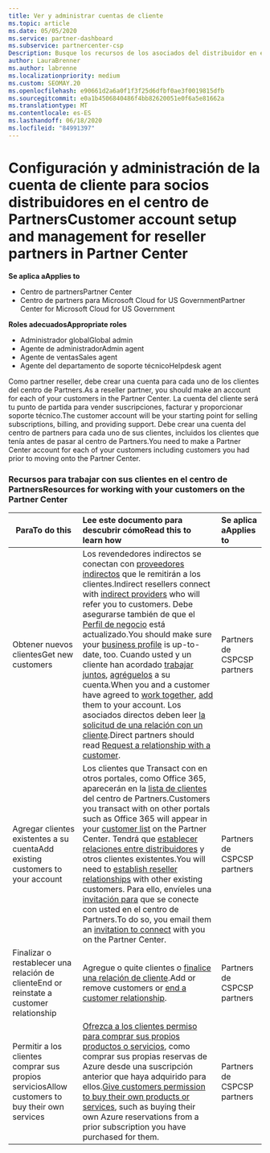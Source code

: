 ```yaml
---
title: Ver y administrar cuentas de cliente
ms.topic: article
ms.date: 05/05/2020
ms.service: partner-dashboard
ms.subservice: partnercenter-csp
Description: Busque los recursos de los asociados del distribuidor en el centro de Partners. Esto incluye la creación de cuentas de cliente antes de vender suscripciones, factura u ofrecer soporte técnico.
author: LauraBrenner
ms.author: labrenne
ms.localizationpriority: medium
ms.custom: SEOMAY.20
ms.openlocfilehash: e90661d2a6a0f1f3f25d6dfbf0ae3f0019815dfb
ms.sourcegitcommit: e0a1b4506840486f4bb82620051e0f6a5e81662a
ms.translationtype: MT
ms.contentlocale: es-ES
ms.lasthandoff: 06/18/2020
ms.locfileid: "84991397"
---
```

# <a name="customer-account-setup-and-management-for-reseller-partners-in-partner-center"></a><span data-ttu-id="6c7d5-104">Configuración y administración de la cuenta de cliente para socios distribuidores en el centro de Partners</span><span class="sxs-lookup"><span data-stu-id="6c7d5-104">Customer account setup and management for reseller partners in Partner Center</span></span>

<span data-ttu-id="6c7d5-105">**Se aplica a**</span><span class="sxs-lookup"><span data-stu-id="6c7d5-105">**Applies to**</span></span>

-  <span data-ttu-id="6c7d5-106">Centro de partners</span><span class="sxs-lookup"><span data-stu-id="6c7d5-106">Partner Center</span></span>
-  <span data-ttu-id="6c7d5-107">Centro de partners para Microsoft Cloud for US Government</span><span class="sxs-lookup"><span data-stu-id="6c7d5-107">Partner Center for Microsoft Cloud for US Government</span></span>

<span data-ttu-id="6c7d5-108">**Roles adecuados**</span><span class="sxs-lookup"><span data-stu-id="6c7d5-108">**Appropriate roles**</span></span>

- <span data-ttu-id="6c7d5-109">Administrador global</span><span class="sxs-lookup"><span data-stu-id="6c7d5-109">Global admin</span></span>
- <span data-ttu-id="6c7d5-110">Agente de administrador</span><span class="sxs-lookup"><span data-stu-id="6c7d5-110">Admin agent</span></span>
- <span data-ttu-id="6c7d5-111">Agente de ventas</span><span class="sxs-lookup"><span data-stu-id="6c7d5-111">Sales agent</span></span>
- <span data-ttu-id="6c7d5-112">Agente del departamento de soporte técnico</span><span class="sxs-lookup"><span data-stu-id="6c7d5-112">Helpdesk agent</span></span>

<span data-ttu-id="6c7d5-113">Como partner reseller, debe crear una cuenta para cada uno de los clientes del centro de Partners.</span><span class="sxs-lookup"><span data-stu-id="6c7d5-113">As a reseller partner, you should make an account for each of your customers in the Partner Center.</span></span> <span data-ttu-id="6c7d5-114">La cuenta del cliente será tu punto de partida para vender suscripciones, facturar y proporcionar soporte técnico.</span><span class="sxs-lookup"><span data-stu-id="6c7d5-114">The customer account will be your starting point for selling subscriptions, billing, and providing support.</span></span> <span data-ttu-id="6c7d5-115">Debe crear una cuenta del centro de partners para cada uno de sus clientes, incluidos los clientes que tenía antes de pasar al centro de Partners.</span><span class="sxs-lookup"><span data-stu-id="6c7d5-115">You need to make a Partner Center account for each of your customers including customers you had prior to moving onto the Partner Center.</span></span>

### <a name="resources-for-working-with-your-customers-on-the-partner-center"></a><span data-ttu-id="6c7d5-116">Recursos para trabajar con sus clientes en el centro de Partners</span><span class="sxs-lookup"><span data-stu-id="6c7d5-116">Resources for working with your customers on the Partner Center</span></span>

|<span data-ttu-id="6c7d5-117">**Para**</span><span class="sxs-lookup"><span data-stu-id="6c7d5-117">**To do this**</span></span>   |<span data-ttu-id="6c7d5-118">**Lee este documento para descubrir cómo**</span><span class="sxs-lookup"><span data-stu-id="6c7d5-118">**Read this to learn how**</span></span>   |<span data-ttu-id="6c7d5-119">**Se aplica a**</span><span class="sxs-lookup"><span data-stu-id="6c7d5-119">**Applies to**</span></span>|
|-----------------|:----------------------------|:--------------|
|<span data-ttu-id="6c7d5-120">Obtener nuevos clientes</span><span class="sxs-lookup"><span data-stu-id="6c7d5-120">Get new customers</span></span>|<span data-ttu-id="6c7d5-121">Los revendedores indirectos se conectan con [proveedores indirectos](indirect-reseller-tasks-in-partner-center.md) que le remitirán a los clientes.</span><span class="sxs-lookup"><span data-stu-id="6c7d5-121">Indirect resellers connect with [indirect providers](indirect-reseller-tasks-in-partner-center.md) who will refer you to customers.</span></span> <span data-ttu-id="6c7d5-122">Debe asegurarse también de que el [Perfil de negocio](create-a-marketing-profile.md) está actualizado.</span><span class="sxs-lookup"><span data-stu-id="6c7d5-122">You should make sure your [business profile](create-a-marketing-profile.md) is up-to-date, too.</span></span> <span data-ttu-id="6c7d5-123">Cuando usted y un cliente han acordado [trabajar juntos](responding-to-referrals.md), [agréguelos](add-a-new-customer.md) a su cuenta.</span><span class="sxs-lookup"><span data-stu-id="6c7d5-123">When you and a customer have agreed to [work together](responding-to-referrals.md), [add](add-a-new-customer.md) them to your account.</span></span> <span data-ttu-id="6c7d5-124">Los asociados directos deben leer [la solicitud de una relación con un cliente](request-a-relationship-with-a-customer.md).</span><span class="sxs-lookup"><span data-stu-id="6c7d5-124">Direct partners should read [ Request a relationship with a customer](request-a-relationship-with-a-customer.md).</span></span>|<span data-ttu-id="6c7d5-125">Partners de CSP</span><span class="sxs-lookup"><span data-stu-id="6c7d5-125">CSP partners</span></span>|
|<span data-ttu-id="6c7d5-126">Agregar clientes existentes a su cuenta</span><span class="sxs-lookup"><span data-stu-id="6c7d5-126">Add existing customers to your account</span></span>   | <span data-ttu-id="6c7d5-127">Los clientes que Transact con en otros portales, como Office 365, aparecerán en la [lista de clientes](see-your-customer-list.md) del centro de Partners.</span><span class="sxs-lookup"><span data-stu-id="6c7d5-127">Customers you transact with on other portals such as Office 365 will appear in your [customer list](see-your-customer-list.md) on the Partner Center.</span></span> <span data-ttu-id="6c7d5-128">Tendrá que [establecer relaciones entre distribuidores](indirect-reseller-tasks-in-partner-center.md) y otros clientes existentes.</span><span class="sxs-lookup"><span data-stu-id="6c7d5-128">You will need to [establish reseller relationships](indirect-reseller-tasks-in-partner-center.md) with other existing customers.</span></span> <span data-ttu-id="6c7d5-129">Para ello, envíeles una [invitación para](responding-to-referrals.md) que se conecte con usted en el centro de Partners.</span><span class="sxs-lookup"><span data-stu-id="6c7d5-129">To do so, you email them an [invitation to connect](responding-to-referrals.md) with you on the Partner Center.</span></span>   | <span data-ttu-id="6c7d5-130">Partners de CSP</span><span class="sxs-lookup"><span data-stu-id="6c7d5-130">CSP partners</span></span>   |
|<span data-ttu-id="6c7d5-131">Finalizar o restablecer una relación de cliente</span><span class="sxs-lookup"><span data-stu-id="6c7d5-131">End or reinstate a customer relationship</span></span>   | <span data-ttu-id="6c7d5-132">Agregue o quite clientes o [finalice una relación de cliente](remove-a-relationship.md).</span><span class="sxs-lookup"><span data-stu-id="6c7d5-132">Add or remove customers or [end a customer relationship](remove-a-relationship.md).</span></span>  |   <span data-ttu-id="6c7d5-133">Partners de CSP</span><span class="sxs-lookup"><span data-stu-id="6c7d5-133">CSP partners</span></span> |
|<span data-ttu-id="6c7d5-134">Permitir a los clientes comprar sus propios servicios</span><span class="sxs-lookup"><span data-stu-id="6c7d5-134">Allow customers to buy their own services</span></span>   | <span data-ttu-id="6c7d5-135">[Ofrezca a los clientes permiso para comprar sus propios productos o servicios](give-customers-permission.md), como comprar sus propias reservas de Azure desde una suscripción anterior que haya adquirido para ellos.</span><span class="sxs-lookup"><span data-stu-id="6c7d5-135">[Give customers permission to buy their own products or services](give-customers-permission.md), such as buying their own Azure reservations from a prior subscription you have purchased for them.</span></span>  | <span data-ttu-id="6c7d5-136">Partners de CSP</span><span class="sxs-lookup"><span data-stu-id="6c7d5-136">CSP partners</span></span> |